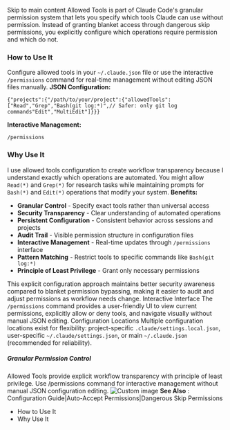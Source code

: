 Skip to main content
Allowed Tools is part of Claude Code's granular permission system that lets you specify which tools Claude can use without permission. Instead of granting blanket access through dangerous skip permissions, you explicitly configure which operations require permission and which do not.
### How to Use It​
Configure allowed tools in your `~/.claude.json` file or use the interactive `/permissions` command for real-time management without editing JSON files manually.
**JSON Configuration:**
```
{"projects":{"/path/to/your/project":{"allowedTools":["Read","Grep","Bash(git log:*)",// Safer: only git log commands"Edit","MultiEdit"]}}}
```

**Interactive Management:**
```
/permissions
```

### Why Use It​
I use allowed tools configuration to create workflow transparency because I understand exactly which operations are automated. You might allow `Read(*)` and `Grep(*)` for research tasks while maintaining prompts for `Bash(*)` and `Edit(*)` operations that modify your system.
**Benefits:**
  * **Granular Control** - Specify exact tools rather than universal access
  * **Security Transparency** - Clear understanding of automated operations
  * **Persistent Configuration** - Consistent behavior across sessions and projects
  * **Audit Trail** - Visible permission structure in configuration files
  * **Interactive Management** - Real-time updates through `/permissions` interface
  * **Pattern Matching** - Restrict tools to specific commands like `Bash(git log:*)`
  * **Principle of Least Privilege** - Grant only necessary permissions


This explicit configuration approach maintains better security awareness compared to blanket permission bypassing, making it easier to audit and adjust permissions as workflow needs change.
Interactive Interface
The `/permissions` command provides a user-friendly UI to view current permissions, explicitly allow or deny tools, and navigate visually without manual JSON editing.
Configuration Locations
Multiple configuration locations exist for flexibility: project-specific `.claude/settings.local.json`, user-specific `~/.claude/settings.json`, or main `~/.claude.json` (recommended for reliability).
##### Granular Permission Control
Allowed Tools provide explicit workflow transparency with principle of least privilege. Use /permissions command for interactive management without manual JSON configuration editing.
![Custom image](https://www.claudelog.com/img/discovery/032_wind.png)
**See Also** : Configuration Guide|Auto-Accept Permissions|Dangerous Skip Permissions
  * How to Use It
  * Why Use It


